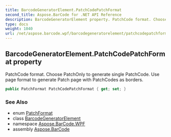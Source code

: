 ```yaml
---
title: BarcodeGeneratorElement.PatchCodePatchFormat
second_title: Aspose.BarCode for .NET API Reference
description: BarcodeGeneratorElement property. PatchCode format. Choose PatchOnly to generate single PatchCode. Use page format to generate Patch page with PatchCodes as borders
type: docs
weight: 1040
url: /net/aspose.barcode.wpf/barcodegeneratorelement/patchcodepatchformat/
---
```

## BarcodeGeneratorElement.PatchCodePatchFormat property

PatchCode format. Choose PatchOnly to generate single PatchCode. Use page format to generate Patch page with PatchCodes as borders.

```csharp
public PatchFormat PatchCodePatchFormat { get; set; }
```

### See Also

* enum [PatchFormat](../../../aspose.barcode.generation/patchformat/)
* class [BarcodeGeneratorElement](../)
* namespace [Aspose.BarCode.WPF](../../../aspose.barcode.wpf/)
* assembly [Aspose.BarCode](../../../)


